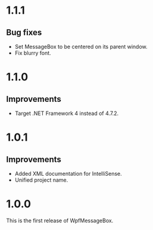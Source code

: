 # 1.1.1

## Bug fixes

* Set MessageBox to be centered on its parent window.
* Fix blurry font.

# 1.1.0

## Improvements

* Target .NET Framework 4 instead of 4.7.2.

# 1.0.1

## Improvements

* Added XML documentation for IntelliSense.
* Unified project name.

# 1.0.0

This is the first release of WpfMessageBox.
